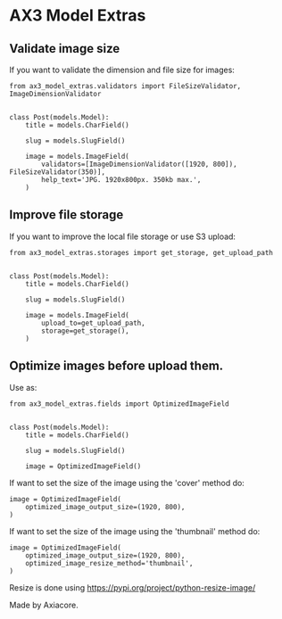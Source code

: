 # AX3 Model Extras

## Validate image size

If you want to validate the dimension and file size for images:

```
from ax3_model_extras.validators import FileSizeValidator, ImageDimensionValidator


class Post(models.Model):
    title = models.CharField()

    slug = models.SlugField()

    image = models.ImageField(
        validators=[ImageDimensionValidator([1920, 800]), FileSizeValidator(350)],
        help_text='JPG. 1920x800px. 350kb max.',
    )
```



## Improve file storage

If you want to improve the local file storage or use S3 upload:

```
from ax3_model_extras.storages import get_storage, get_upload_path


class Post(models.Model):
    title = models.CharField()

    slug = models.SlugField()

    image = models.ImageField(
        upload_to=get_upload_path,
        storage=get_storage(),
    )
```


## Optimize images before upload them.

Use as:

```
from ax3_model_extras.fields import OptimizedImageField


class Post(models.Model):
    title = models.CharField()

    slug = models.SlugField()

    image = OptimizedImageField()

```


If want to set the size of the image using the 'cover' method do:

```
image = OptimizedImageField(
    optimized_image_output_size=(1920, 800),
)
```


If want to set the size of the image using the 'thumbnail' method do:

```
image = OptimizedImageField(
    optimized_image_output_size=(1920, 800),
    optimized_image_resize_method='thumbnail',
)
```

Resize is done using https://pypi.org/project/python-resize-image/

Made by Axiacore.
